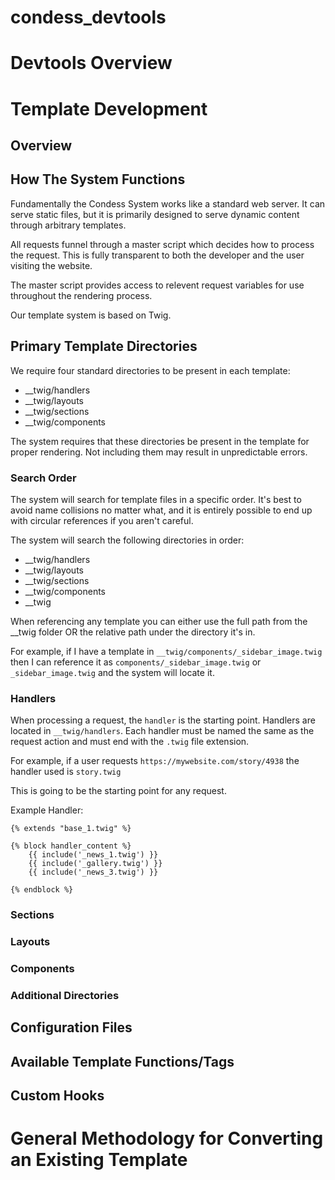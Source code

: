 # condess_devtools

# Devtools Overview

# Template Development

## Overview

## How The System Functions

Fundamentally the Condess System works like a standard web server.  It can serve static files, but it is primarily designed to serve dynamic content through arbitrary templates.

All requests funnel through a master script which decides how to process the request.  This is fully transparent to both the developer and the user visiting the website.

The master script provides access to relevent request variables for use throughout the rendering process.

Our template system is based on Twig.

## Primary Template Directories

We require four standard directories to be present in each template:

- __twig/handlers
- __twig/layouts
- __twig/sections
- __twig/components

The system requires that these directories be present in the template for proper rendering.  Not including them may result in unpredictable errors.

### Search Order

The system will search for template files in a specific order.  It's best to avoid name collisions no matter what, and it is entirely possible to end up with circular references if you aren't careful.

The system will search the following directories in order:

- __twig/handlers
- __twig/layouts
- __twig/sections
- __twig/components
- __twig

When referencing any template you can either use the full path from the __twig folder OR the relative path under the directory it's in.

For example, if I have a template in `__twig/components/_sidebar_image.twig` then I can reference it as `components/_sidebar_image.twig` or `_sidebar_image.twig` and the system will locate it.

### Handlers

When processing a request, the `handler` is the starting point.  Handlers are located in `__twig/handlers`.  Each handler must be named the same as the request action and must end with the `.twig` file extension.

For example, if a user requests `https://mywebsite.com/story/4938` the handler used is `story.twig`

This is going to be the starting point for any request.

Example Handler:

```
{% extends "base_1.twig" %}

{% block handler_content %}
    {{ include('_news_1.twig') }}
    {{ include('_gallery.twig') }}
    {{ include('_news_3.twig') }}

{% endblock %}
```

### Sections

### Layouts

### Components

### Additional Directories

## Configuration Files

## Available Template Functions/Tags

## Custom Hooks

# General Methodology for Converting an Existing Template
